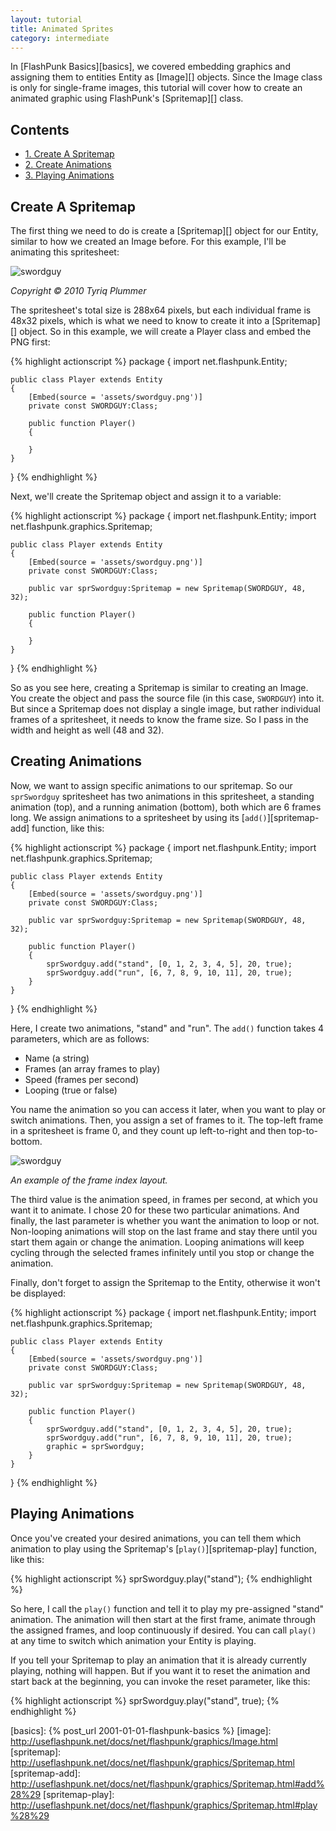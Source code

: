```yaml
---
layout: tutorial
title: Animated Sprites
category: intermediate
---
```


In [FlashPunk Basics][basics], we covered embedding graphics and assigning them to entities Entity as [Image][] objects. Since the Image class is only for single-frame images, this tutorial will cover how to create an animated graphic using FlashPunk's [Spritemap][] class.

## Contents

<ul class="nav nav-pills nav-stacked">
	<li><a href="#create-a-spritemap">1. Create A Spritemap</a></li>
	<li><a href="#create-animations">2. Create Animations</a></li>
	<li><a href="#playing-animations">3. Playing Animations</a></li>
</ul>

<h2 id="create-a-spritemap">Create A Spritemap</h2>

The first thing we need to do is create a [Spritemap][] object for our Entity, similar to how we created an Image before. For this example, I'll be animating this spritesheet: 

<div class="text-center">
	<img src="{{ site.url }}/assets/swordguy.png" title="swordguy" class="img-polaroid">
	<p><em>Copyright &copy; 2010 Tyriq Plummer</em></p>
</div>

The spritesheet's total size is 288x64 pixels, but each individual frame is 48x32 pixels, which is what we need to know to create it into a [Spritemap][] object. So in this example, we will create a Player class and embed the PNG first: 

{% highlight actionscript %}
package
{
	import net.flashpunk.Entity;

	public class Player extends Entity
	{
		[Embed(source = 'assets/swordguy.png')]
		private const SWORDGUY:Class;

		public function Player()
		{

		}
	}
}
{% endhighlight %}

Next, we'll create the Spritemap object and assign it to a variable: 

{% highlight actionscript %}
package
{
	import net.flashpunk.Entity;
	import net.flashpunk.graphics.Spritemap;

	public class Player extends Entity
	{
		[Embed(source = 'assets/swordguy.png')]
		private const SWORDGUY:Class;

		public var sprSwordguy:Spritemap = new Spritemap(SWORDGUY, 48, 32);

		public function Player()
		{

		}
	}
}
{% endhighlight %}

So as you see here, creating a Spritemap is similar to creating an Image. You create the object and pass the source file (in this case, `SWORDGUY`) into it. But since a Spritemap does not display a single image, but rather individual frames of a spritesheet, it needs to know the frame size. So I pass in the width and height as well (48 and 32).

<h2 id="creating-animations">Creating Animations</h2>

Now, we want to assign specific animations to our spritemap. So our `sprSwordguy` spritesheet has two animations in this spritesheet, a standing animation (top), and a running animation (bottom), both which are 6 frames long. We assign animations to a spritesheet by using its [`add()`][spritemap-add] function, like this: 

{% highlight actionscript %}
package
{
	import net.flashpunk.Entity;
	import net.flashpunk.graphics.Spritemap;

	public class Player extends Entity
	{
		[Embed(source = 'assets/swordguy.png')]
		private const SWORDGUY:Class;

		public var sprSwordguy:Spritemap = new Spritemap(SWORDGUY, 48, 32);

		public function Player()
		{
			sprSwordguy.add("stand", [0, 1, 2, 3, 4, 5], 20, true);
			sprSwordguy.add("run", [6, 7, 8, 9, 10, 11], 20, true);
		}
	}
}
{% endhighlight %}

Here, I create two animations, "stand" and "run". The `add()` function takes 4 parameters, which are as follows:

 - Name (a string)
 - Frames (an array frames to play)
 - Speed (frames per second)
 - Looping (true or false)

You name the animation so you can access it later, when you want to play or switch animations. Then, you assign a set of frames to it. The top-left frame in a spritesheet is frame 0, and they count up left-to-right and then top-to-bottom. 

<div class="text-center">
	<img src="{{ site.url }}/assets/swordguy-indexed.png" title="swordguy" class="img-polaroid">
	<p><em>An example of the frame index layout.</em></p>
</div>

The third value is the animation speed, in frames per second, at which you want it to animate. I chose 20 for these two particular animations. And finally, the last parameter is whether you want the animation to loop or not. Non-looping animations will stop on the last frame and stay there until you start them again or change the animation. Looping animations will keep cycling through the selected frames infinitely until you stop or change the animation. 

Finally, don't forget to assign the Spritemap to the Entity, otherwise it won't be displayed: 

{% highlight actionscript %}
package
{
	import net.flashpunk.Entity;
	import net.flashpunk.graphics.Spritemap;

	public class Player extends Entity
	{
		[Embed(source = 'assets/swordguy.png')]
		private const SWORDGUY:Class;

		public var sprSwordguy:Spritemap = new Spritemap(SWORDGUY, 48, 32);

		public function Player()
		{
			sprSwordguy.add("stand", [0, 1, 2, 3, 4, 5], 20, true);
			sprSwordguy.add("run", [6, 7, 8, 9, 10, 11], 20, true);
			graphic = sprSwordguy;
		}
	}
}
{% endhighlight %}

<h2 id="playing-animations">Playing Animations</h2>

Once you've created your desired animations, you can tell them which animation to play using the Spritemap's [`play()`][spritemap-play] function, like this: 

{% highlight actionscript %}
sprSwordguy.play("stand");
{% endhighlight %}

So here, I call the `play()` function and tell it to play my pre-assigned "stand" animation. The animation will then start at the first frame, animate through the assigned frames, and loop continuously if desired. You can call `play()` at any time to switch which animation your Entity is playing.

<div class="alert alert-info">

<p>If you tell your Spritemap to play an animation that it is already currently playing, nothing will happen. But if you want it to reset the animation and start back at the beginning, you can invoke the reset parameter, like this:</p>

{% highlight actionscript %}
sprSwordguy.play("stand", true);
{% endhighlight %}

</div>

[basics]: {% post_url 2001-01-01-flashpunk-basics %}
[image]: http://useflashpunk.net/docs/net/flashpunk/graphics/Image.html
[spritemap]: http://useflashpunk.net/docs/net/flashpunk/graphics/Spritemap.html
[spritemap-add]: http://useflashpunk.net/docs/net/flashpunk/graphics/Spritemap.html#add%28%29
[spritemap-play]: http://useflashpunk.net/docs/net/flashpunk/graphics/Spritemap.html#play%28%29
